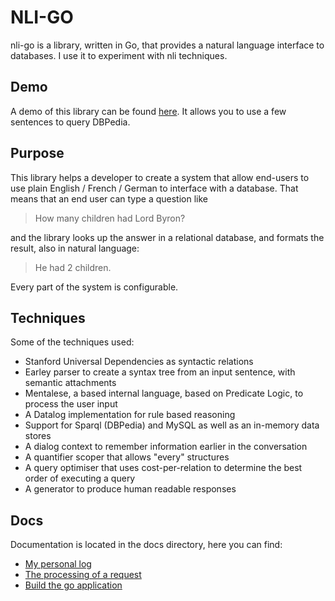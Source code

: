 # NLI-GO

nli-go is a library, written in Go, that provides a natural language interface to databases. I use it to experiment with nli techniques.

## Demo

A demo of this library can be found [here](http://patrickvanbergen.com/dbpedia/app/). It allows you to use a few sentences to query DBPedia. 

## Purpose

This library helps a developer to create a system that allow end-users to use plain English / French / German to interface with a database. That means that an end user can type a question like

>  How many children had Lord Byron?

and the library looks up the answer in a relational database, and formats the result, also in natural language:

> He had 2 children.

Every part of the system is configurable.

## Techniques

Some of the techniques used:

* Stanford Universal Dependencies as syntactic relations
* Earley parser to create a syntax tree from an input sentence, with semantic attachments
* Mentalese, a based internal language, based on Predicate Logic, to process the user input
* A Datalog implementation for rule based reasoning
* Support for Sparql (DBPedia) and MySQL as well as an in-memory data stores
* A dialog context to remember information earlier in the conversation
* A quantifier scoper that allows "every" structures
* A query optimiser that uses cost-per-relation to determine the best order of executing a query
* A generator to produce human readable responses

## Docs

Documentation is located in the docs directory, here you can find:

* [My personal log](doc/remarks.md)
* [The processing of a request](doc/manual/processing.md)
* [Build the go application](doc/manual/use.md)
